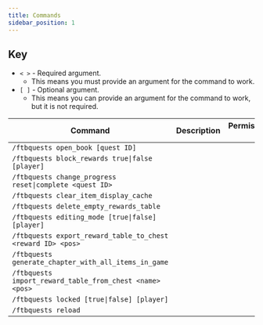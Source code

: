 ```yaml
---
title: Commands
sidebar_position: 1
---
```


## Key

- `< >` - Required argument.
    - This means you must provide an argument for the command to work.
- `[ ]` - Optional argument.
    - This means you can provide an argument for the command to work, but it is not required.

| Command                                                     | Description | Permission/something else? |
|-------------------------------------------------------------|-------------|----------------------------|
| `/ftbquests open_book [quest ID]`                           |             |                            |
| `/ftbquests block_rewards true\|false [player]`             |             |                            |
| `/ftbquests change_progress reset\|complete <quest ID>`     |             |                            |
| `/ftbquests clear_item_display_cache`                       |             |                            |
| `/ftbquests delete_empty_rewards_table`                     |             |                            |
| `/ftbquests editing_mode [true\|false] [player]`            |             |                            |
| `/ftbquests export_reward_table_to_chest <reward ID> <pos>` |             |                            |
| `/ftbquests generate_chapter_with_all_items_in_game`        |             |                            |
| `/ftbquests import_reward_table_from_chest <name> <pos>`    |             |                            |
| `/ftbquests locked [true\|false] [player]`                  |             |                            |
| `/ftbquests reload`                                         |             |                            |
